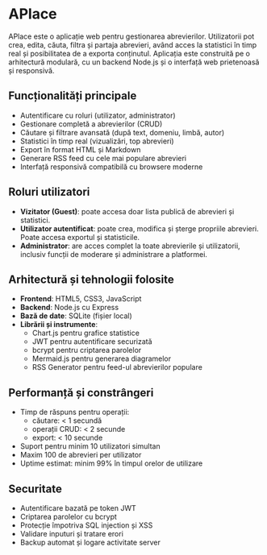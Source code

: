 # APlace

APlace este o aplicație web pentru gestionarea abrevierilor. Utilizatorii pot crea, edita, căuta, filtra și partaja abrevieri, având acces la statistici în timp real și posibilitatea de a exporta conținutul. Aplicația este construită pe o arhitectură modulară, cu un backend Node.js și o interfață web prietenoasă și responsivă.

## Funcționalități principale

- Autentificare cu roluri (utilizator, administrator)
- Gestionare completă a abrevierilor (CRUD)
- Căutare și filtrare avansată (după text, domeniu, limbă, autor)
- Statistici în timp real (vizualizări, top abrevieri)
- Export în format HTML și Markdown
- Generare RSS feed cu cele mai populare abrevieri
- Interfață responsivă compatibilă cu browsere moderne

## Roluri utilizatori

- **Vizitator (Guest)**: poate accesa doar lista publică de abrevieri și statistici.
- **Utilizator autentificat**: poate crea, modifica și șterge propriile abrevieri. Poate accesa exportul și statisticile.
- **Administrator**: are acces complet la toate abrevierile și utilizatorii, inclusiv funcții de moderare și administrare a platformei.

## Arhitectură și tehnologii folosite

- **Frontend**: HTML5, CSS3, JavaScript
- **Backend**: Node.js cu Express
- **Bază de date**: SQLite (fișier local)
- **Librării și instrumente**:
  - Chart.js pentru grafice statistice
  - JWT pentru autentificare securizată
  - bcrypt pentru criptarea parolelor
  - Mermaid.js pentru generarea diagramelor
  - RSS Generator pentru feed-ul abrevierilor populare

## Performanță și constrângeri

- Timp de răspuns pentru operații:
  - căutare: < 1 secundă
  - operații CRUD: < 2 secunde
  - export: < 10 secunde
- Suport pentru minim 10 utilizatori simultan
- Maxim 100 de abrevieri per utilizator
- Uptime estimat: minim 99% în timpul orelor de utilizare

## Securitate

- Autentificare bazată pe token JWT
- Criptarea parolelor cu bcrypt
- Protecție împotriva SQL injection și XSS
- Validare inputuri și tratare erori
- Backup automat și logare activitate server
